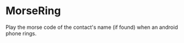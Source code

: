 MorseRing
=========

Play the morse code of the contact's name (if found) when an android phone rings.
